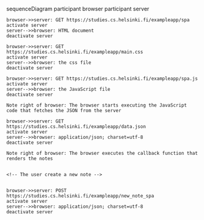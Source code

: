 sequenceDiagram
    participant browser
    participant server

    browser->>server: GET https://studies.cs.helsinki.fi/exampleapp/spa
    activate server
    server-->>browser: HTML document
    deactivate server

    browser->>server: GET https://studies.cs.helsinki.fi/exampleapp/main.css
    activate server
    server-->>browser: the css file
    deactivate server

    browser->>server: GET https://studies.cs.helsinki.fi/exampleapp/spa.js
    activate server
    server-->>browser: the JavaScript file
    deactivate server

    Note right of browser: The browser starts executing the JavaScript code that fetches the JSON from the server

    browser->>server: GET https://studies.cs.helsinki.fi/exampleapp/data.json
    activate server
    server-->>browser: application/json; charset=utf-8
    deactivate server

    Note right of browser: The browser executes the callback function that renders the notes


    <!-- The user create a new note -->


    browser->>server: POST https://studies.cs.helsinki.fi/exampleapp/new_note_spa
    activate server
    server-->>browser: application/json; charset=utf-8
    deactivate server
